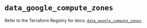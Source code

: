 # `data_google_compute_zones`

Refer to the Terraform Registry for docs: [`data_google_compute_zones`](https://registry.terraform.io/providers/hashicorp/google/6.14.1/docs/data-sources/compute_zones).
